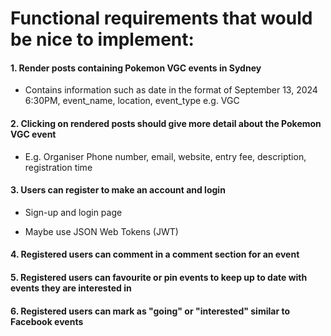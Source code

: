 # Functional requirements that would be nice to implement:

#### 1. Render posts containing Pokemon VGC events in Sydney

- Contains information such as date in the format of September 13, 2024 6:30PM, event_name, location, event_type e.g. VGC

#### 2. Clicking on rendered posts should give more detail about the Pokemon VGC event

- E.g. Organiser Phone number, email, website, entry fee, description, registration time

#### 3. Users can register to make an account and login

- Sign-up and login page

- Maybe use JSON Web Tokens (JWT)

#### 4. Registered users can comment in a comment section for an event

#### 5. Registered users can favourite or pin events to keep up to date with events they are interested in

#### 6. Registered users can mark as "going" or "interested" similar to Facebook events
